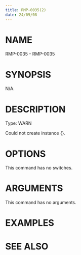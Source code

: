 ```yaml
---
title: RMP-0035(2)
date: 24/09/08
---
```


# NAME

RMP-0035 - RMP-0035

# SYNOPSIS

N/A.

# DESCRIPTION

Type: WARN

Could not create instance {}.

# OPTIONS

This command has no switches.

# ARGUMENTS

This command has no arguments.

# EXAMPLES

# SEE ALSO
